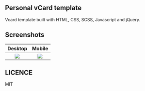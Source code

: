 ## Personal vCard template

Vcard template built with HTML, CSS, SCSS, Javascript and jQuery.

## Screenshots

|                                                   Desktop                                                    |                                                    Mobile                                                    |
| :----------------------------------------------------------------------------------------------------------: | :----------------------------------------------------------------------------------------------------------: |
| <img src="https://github.com/l3lackcurtains/Resume-VCard-Template/blob/master/gitassets/personalvcard1.PNG"> | <img src="https://github.com/l3lackcurtains/Resume-VCard-Template/blob/master/gitassets/personalvcard2.PNG"> |

## LICENCE

MIT

